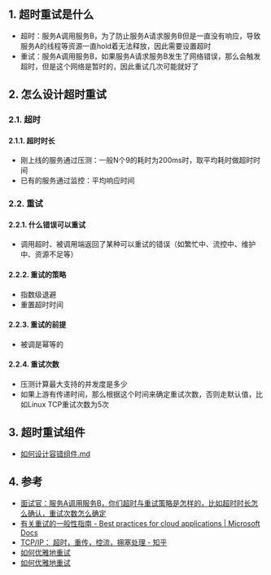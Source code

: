 ## 1. 超时重试是什么
- 超时：服务A调用服务B，为了防止服务A请求服务B但是一直没有响应，导致服务A的线程等资源一直hold着无法释放，因此需要设置超时
- 重试：服务A调用服务B，如果服务A请求服务B发生了网络错误，那么会触发超时，但是这个网络是暂时的，因此重试几次可能就好了
## 2. 怎么设计超时重试
### 2.1. 超时
#### 2.1.1. 超时时长
- 刚上线的服务通过压测：一般N个9的耗时为200ms时，取平均耗时做超时时间
- 已有的服务通过监控：平均响应时间
### 2.2. 重试
#### 2.2.1. 什么错误可以重试
- 调用超时、被调用端返回了某种可以重试的错误（如繁忙中、流控中、维护中、资源不足等）
#### 2.2.2. 重试的策略
- 指数级退避
- 重置超时时间
#### 2.2.3. 重试的前提
- 被调是幂等的
#### 2.2.4. 重试次数
- 压测计算最大支持的并发度是多少
- 如果上游有传递时间，那么根据这个时间来确定重试次数，否则走默认值，比如Linux TCP重试次数为5次
## 3. 超时重试组件
- [如何设计容错组件.md](../../Software_Engineering/Architecture/架构模式/微服务/如何设计容错组件.md)

## 4. 参考
- [面试官：服务A调用服务B，你们超时与重试策略是怎样的，比如超时时长怎么确认，重试次数怎么确定](https://maimai.cn/web/gossip_detail?gid=29261194&egid=47b6bec0f73611eb9097801844e2d86c)
- [有关重试的一般性指南 \- Best practices for cloud applications \| Microsoft Docs](https://docs.microsoft.com/zh-cn/azure/architecture/best-practices/transient-faults#general-guidelines)
- [TCP/IP： 超时，重传，控流，拥塞处理 \- 知乎](https://zhuanlan.zhihu.com/p/41197705)
- [如何优雅地重试](https://www.toutiao.com/i6913864937710649867/?wid=1646899096640)
- [如何优雅地重试](https://www.toutiao.com/i6913864937710649867/?wid=1646899096640)